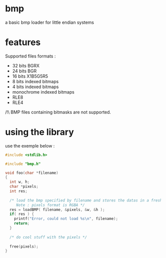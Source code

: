 # bmp
a basic bmp loader for little endian systems

# features
Supported files formats : 
 - 32 bits BGRX
 - 24 bits BGR
 - 16 bits X1B5G5R5
 - 8 bits indexed bitmaps
 - 4 bits indexed bitmaps
 - monochrome indexed bitmaps
 - RLE8
 - RLE4
 
/!\  BMP files containing bitmasks are not supported. 
 
 # using the library
 
 use the exemple below :
 
 ```c
 #include <stdlib.h>
 
 #include "bmp.h"
 
 void foo(char *filename)
 {
   int w, h;
   char *pixels;
   int res;
   
   /* load the bmp specified by filename and stores the datas in a freshly allocated buffer
      Note : pixels format is RGBA */
   res = loadBMP( filename, &pixels, &w, &h );
   if( res ) {
     printf("Error, could not load %s\n", filename);
     return;
   }
   
   /* do cool stuff with the pixels */
   
   free(pixels);
 }
 ```
